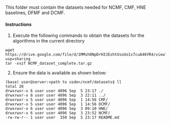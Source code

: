This folder must contain the datasets needed for NCMF, CMF, HNE baselines, DFMF and DCMF.

#### Instructions
1. Execute the following commands to obtain the datasets for the algorithms in the current directory
```
wget https://drive.google.com/file/d/1MMsh0NpDrH3JEshtUsoUo1s7cuA46YR4/view?usp=sharing
tar -xvzf NCMF_dataset_complete.tar.gz
```
2. Ensure the data is available as shown below:
```
(base) user@server:<path to code>/ncmf/datasets$ ll
total 28
drwxrwxr-x 6 user user 4096 Sep  5 23:17 ./
drwxrwxr-x 8 user user 4096 Sep  3 22:11 ../
drwxrwxr-x 5 user user 4096 Sep  1 14:56 CMF/
drwxrwxr-x 5 user user 4096 Sep  1 14:56 DCMF/
drwxrwxr-x 6 user user 4096 Sep  3 09:10 HNE/
drwxrwxr-x 6 user user 4096 Sep  3 23:52 NCMF/
-rw-rw-r-- 1 user user  350 Sep  5 23:17 README.md
```
